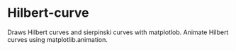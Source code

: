 # Hilbert-curve

Draws Hilbert curves and sierpinski curves with matplotlob.
Animate Hilbert curves using matplotlib.animation.